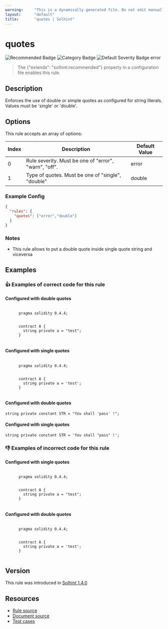 ```yaml
---
warning:     "This is a dynamically generated file. Do not edit manually."
layout:      "default"
title:       "quotes | Solhint"
---
```


# quotes
![Recommended Badge](https://img.shields.io/badge/-Recommended-brightgreen)
![Category Badge](https://img.shields.io/badge/-Miscellaneous-informational)
![Default Severity Badge error](https://img.shields.io/badge/Default%20Severity-error-red)
> The {"extends": "solhint:recommended"} property in a configuration file enables this rule.


## Description
Enforces the use of double or simple quotes as configured for string literals. Values must be 'single' or 'double'.

## Options
This rule accepts an array of options:

| Index | Description                                           | Default Value |
| ----- | ----------------------------------------------------- | ------------- |
| 0     | Rule severity. Must be one of "error", "warn", "off". | error         |
| 1     | Type of quotes. Must be one of "single", "double"     | double        |


### Example Config
```json
{
  "rules": {
    "quotes": ["error","double"]
  }
}
```

### Notes
- This rule allows to put a double quote inside single quote string and viceversa

## Examples
### 👍 Examples of **correct** code for this rule

#### Configured with double quotes

```solidity

      pragma solidity 0.4.4;
        
        
      contract A {
        string private a = "test";
      }
    
```

#### Configured with single quotes

```solidity

      pragma solidity 0.4.4;
        
        
      contract A {
        string private a = 'test';
      }
    
```

#### Configured with double quotes

```solidity
string private constant STR = "You shall 'pass' !";
```

#### Configured with single quotes

```solidity
string private constant STR = 'You shall "pass" !';
```

### 👎 Examples of **incorrect** code for this rule

#### Configured with single quotes

```solidity

      pragma solidity 0.4.4;
        
        
      contract A {
        string private a = "test";
      }
    
```

#### Configured with double quotes

```solidity

      pragma solidity 0.4.4;
        
        
      contract A {
        string private a = 'test';
      }
    
```

## Version
This rule was introduced in [Solhint 1.4.0](https://github.com/protofire/solhint/blob/v1.4.0)

## Resources
- [Rule source](https://github.com/protofire/solhint/blob/master/lib/rules/miscellaneous/quotes.js)
- [Document source](https://github.com/protofire/solhint/blob/master/docs/rules/miscellaneous/quotes.md)
- [Test cases](https://github.com/protofire/solhint/blob/master/test/rules/miscellaneous/quotes.js)
